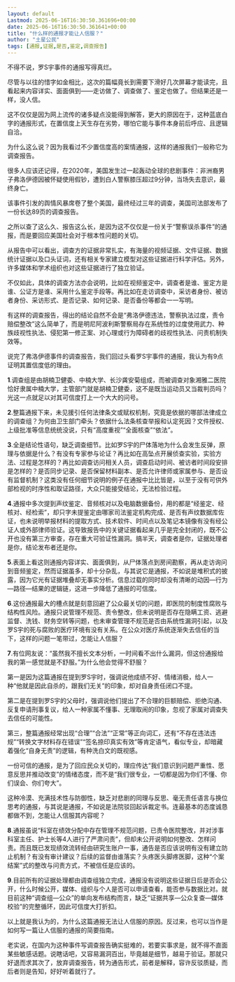 ```yaml
---
layout: default
Lastmod: 2025-06-16T16:30:50.361696+00:00
date: 2025-06-16T16:30:50.361641+00:00
title: "什么样的通报才能让人信服？"
author: "土星公民"
tags: [通报,证据,是否,鉴定,调查报告]
---
```


不得不说，罗S宇事件的通报写得真烂。

尽管与以往的惜字如金相比，这次的篇幅竟长到需要下滑好几次屏幕才能读完，且看起来内容详实、面面俱到——走访做了、调查做了、鉴定也做了。但结果还是一样，没人信。

这不仅仅是因为网上流传的诸多疑点没能得到解答，更大的原因在于，这种蓝底白字的通报形式，在置信度上天生存在劣势，哪怕它能与事件本身前后呼应、且逻辑自洽。

为什么这么说？因为我看过不少置信度高的案情通报，这样的通报我们一般称它为调查报告。

很多人应该还记得，在2020年，美国发生过一起轰动全球的悲剧事件：非洲裔男子弗洛伊德因被怀疑使用假钞，遭到白人警察膝压超过9分钟，当场失去意识，最终身亡。

该事件引发的舆情风暴席卷了整个美国，最终经过三年的调查，美国司法部发布了一份长达89页的调查报告。

之所以查了这么久、报告这么长，是因为这不仅仅是一份关于“警察误杀事件”的通报，而是要回应美国社会对于根本性问题的关切。

从报告中可以看出，调查方的证据非常扎实，有海量的视频证据、文件证据、数据统计证据以及口头证词，还有相关专家建立模型对这些证据进行科学评估。另外，许多媒体和学术组织也对这些证据进行了独立验证。

不仅如此，具体的调查方法亦会说明，比如在视频鉴定中，调查者是谁、鉴定方是谁、公证方是谁、采用什么鉴定手段等。再比如在走访调查中，采访者身份、被访者身份、采访形式、是否记录、如何记录、是否备份等都会一一写明。

有这样的调查报告，得出的结论自然不会是“弗洛伊德违法，警察执法过度，责令赔偿整改”这么简单了，而是明尼阿波利斯警察局存在系统性的过度使用武力、种族歧视性执法、侵犯第一修正案、对心理或行为障碍者的歧视性执法、问责机制失效等。

说完了弗洛伊德事件的调查报告，我们回过头看罗S宇事件的通报，我认为有9点证明其置信度低的理由。

**1**.调查组是由胡楠卫健委、中楠大学、长沙龚安菊组成，而被调查对象湘雅二医院恰好隶属中楠大学，主管部门就是胡楠卫健委，这不是既当运动员又当裁判员吗？光这一点就足以对其可信度打上一个大大的问号。

**2**.整篇通报下来，未见援引任何法律条文或赋权机制，究竟是依据的哪部法律成立的调查组？为何由卫生部门牵头？依据什么法条核查举报和认定死因？文件授权、上级批准等信息统统没说，只有“高度重视”“全面核查”“依法”。

**3**.全是结论性语句，缺乏调查细节。比如罗S宇的尸体落地为什么会发生反弹，原理与依据是什么？有没有专家参与论证？再比如在高坠点开展侦查实验，实验方法、过程是怎样的？再比如调查访问相关人员，调查启动时间、被访者时间段安排是怎样的？是否同步记录、是否保留材料副本、是否允许律师或家属参与、是否设有监督机制？这类没有任何细节说明的例子在通报中比比皆是，以至于没有可供外部检视的时序性和取证路径，大众只能接受结论，无法检验过程。

**4**.通报中多次提到声纹鉴定、音频核对以及电脑数据备份，用的都是“经鉴定、经核对、经检索”，却只字未提鉴定由哪家司法鉴定机构完成、是否有声纹数据库佐证，也未说明举报材料的提取方式、技术软件、时间点以及笔记本镜像有没有经公证人或外部律师验证。这导致报告中的关键证据看起来几乎是完全封闭的，既不公开也没有第三方审查，存在重大可验证性漏洞。搞半天，调查者是你，证据处理者是你，结论发布者还是你。

**5**.表面上看这则通报内容详实、面面俱到，从尸体落点到房间勘察，再从走访询问到音频鉴定，然而证据虽多，却十分杂乱，与其说它是通报，不如说是堆积式的披露，因为它光有证据堆叠却无事实分析。信息过载的同时却没有清晰的动因—行为—路径—结果的逻辑链，这进一步降低了通报的可信度。

**6**.这份通报最大的槽点就是刻意回避了公众最关切的问题，即医院的制度性腐败与结构性风险。通报只说管理不规范、责令整改，但未说明是否存在隐瞒工资、逃避监督、洗钱、财务空转等问题，也未审查管理不规范是否由系统性漏洞引起，以及罗S宇的死与腐败的医疗环境有没有关系。在公众对医疗系统逐渐失去信任的当下，这样的问题一笔带过，怎能让人信服？

**7**.有位网友说：“虽然我不擅长文本分析，一时间看不出什么漏洞，但这份通报给我的第一感觉就是不舒服。”为什么他会觉得不舒服？

第一是因为这篇通报在提到罗S宇时，强调说他成绩不好、情绪消极，给人一种“他就是因此自杀的，跟我们无关”的印象，却对自身责任闭口不提。

第二是在提到罗S宇的父母时，强调说他们提出了不合理的巨额赔偿、拒绝沟通、反复申请刑事复议，给人一种家属不懂事、无理取闹的印象，忽视了家属对调查失去信任的可能性。

第三，整篇通报经常出现“合理”“合法”“正常”等正向词汇，还有“不存在违法违规”“转换文字材料存在错误”“签名捺印真实有效”等肯定语气，看似专业，却暗藏着强化“自身无责”的逻辑，有种洗白文的既视感。

一份可信的通报，是为了回应民众关切的，理应传达“我们意识到问题严重性、愿意反思并推动改变”的情绪态度，而不是“我们很专业，一切都是因为你们不懂、你们误会、你们夸大”。

这种冷漠、充满技术性与防御性，缺乏对悲剧的同理与反思、毫无责任语言与换位思考的通报，与其说是通报，不如说是法院驳回起诉裁定书。连最基本的态度诚恳都做不到，怎能让人信服其内容呢？

**8**.通报虽说“科室在绩效分配中存在管理不规范问题，已责令医院整改，并对涉事科室主任、护士长等4人进行了严肃问责”，但却未公开说明如何整改、怎样问责。而且既已发现绩效流转经由研究生账户一事，通告是否应该说明有没有建立防止机制？有没有审计建议？后续的监督由谁落实？头疼医头脚疼医脚，这种“个案结案”式的整改与问责方式，不被信任是应该的。

**9**.目前所有的证据处理都由调查组独立完成，通报没有说明这些证据日后是否会公开，什么时候公开，媒体、组织与个人是否可以申请查看，能否参与数据比对。就目前这种“调查组—公众”的单向发布结构而言，缺乏“证据共享—公众复查—媒体校验”的完整循环，因此可信度大打折扣。

以上就是我认为的，为什么这篇通报无法让人信服的原因。反过来，也可以当作是如何写一篇让人信服的通报的简要指南。

老实说，在国内为这种事件写调查报告确实挺难的，若要实事求是，就不得不直面某些敏感话题。说瞎话吧，又容易漏洞百出，毕竟越是细节，越易于验证。那就只好退而求其次了，放弃调查报告，转为通告形式，前者是解释，容许反驳质疑，而后者则是告知，好好听着就行了。

